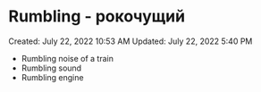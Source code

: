 # Rumbling - рокочущий

Created: July 22, 2022 10:53 AM
Updated: July 22, 2022 5:40 PM

- Rumbling noise of a train
- Rumbling sound
- Rumbling engine